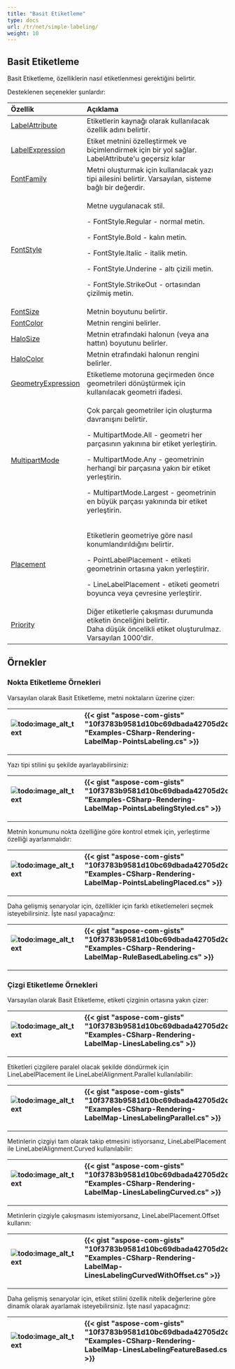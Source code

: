 ```yaml
---
title: "Basit Etiketleme"
type: docs
url: /tr/net/simple-labeling/
weight: 10
---
```


## **Basit Etiketleme**
Basit Etiketleme, özelliklerin nasıl etiketlenmesi gerektiğini belirtir.

Desteklenen seçenekler şunlardır:

|**Özellik**|**Açıklama**|
| :- | :- |
|[LabelAttribute](https://reference.aspose.com/gis/net/aspose.gis.rendering.labelings/simplelabeling/properties/labelattribute)|Etiketlerin kaynağı olarak kullanılacak özellik adını belirtir.|
|[LabelExpression](https://reference.aspose.com/gis/net/aspose.gis.rendering.labelings/simplelabeling/properties/labelexpression)|Etiket metnini özelleştirmek ve biçimlendirmek için bir yol sağlar. LabelAttribute'u geçersiz kılar|
|[FontFamily](https://reference.aspose.com/gis/net/aspose.gis.rendering.labelings/simplelabeling/properties/fontfamily)|Metni oluşturmak için kullanılacak yazı tipi ailesini belirtir. Varsayılan, sisteme bağlı bir değerdir.|
|[FontStyle](https://reference.aspose.com/gis/net/aspose.gis.rendering.labelings/simplelabeling/properties/fontstyle)|<p>Metne uygulanacak stil.</p><p>- FontStyle.Regular - normal metin.</p><p>- FontStyle.Bold - kalın metin.</p><p>- FontStyle.Italic - italik metin.</p><p>- FontStyle.Underine - altı çizili metin.</p><p>- FontStyle.StrikeOut - ortasından çizilmiş metin.</p>|
|[FontSize](https://reference.aspose.com/gis/net/aspose.gis.rendering.labelings/simplelabeling/properties/fontsize)|Metnin boyutunu belirtir.|
|[FontColor](https://reference.aspose.com/gis/net/aspose.gis.rendering.labelings/simplelabeling/properties/fontcolor)|Metnin rengini belirler.|
|[HaloSize](https://reference.aspose.com/gis/net/aspose.gis.rendering.labelings/simplelabeling/properties/halosize)|Metnin etrafındaki halonun (veya ana hattın) boyutunu belirler.|
|[HaloColor](https://reference.aspose.com/gis/net/aspose.gis.rendering.labelings/simplelabeling/properties/halocolor)|Metnin etrafındaki halonun rengini belirler.|
|[GeometryExpression](https://reference.aspose.com/gis/net/aspose.gis.rendering.labelings/simplelabeling/properties/geometryexpression)|Etiketleme motoruna geçirmeden önce geometrileri dönüştürmek için kullanılacak geometri ifadesi.|
|[MultipartMode](https://reference.aspose.com/gis/net/aspose.gis.rendering.labelings/simplelabeling/properties/multipartmode)|<p>Çok parçalı geometriler için oluşturma davranışını belirtir.</p><p>- MultipartMode.All - geometri her parçasının yakınına bir etiket yerleştirin.</p><p>- MultipartMode.Any - geometrinin herhangi bir parçasına yakın bir etiket yerleştirin.</p><p>- MultipartMode.Largest - geometrinin en büyük parçası yakınında bir etiket yerleştirin.</p>|
|[Placement](https://reference.aspose.com/gis/net/aspose.gis.rendering.labelings/simplelabeling/properties/placement)|<p>Etiketlerin geometriye göre nasıl konumlandırıldığını belirtir.</p><p>- PointLabelPlacement - etiketi geometrinin ortasına yakın yerleştirir.</p><p>- LineLabelPlacement - etiketi geometri boyunca veya çevresine yerleştirir.</p>|
|[Priority](https://reference.aspose.com/gis/net/aspose.gis.rendering.labelings/simplelabeling/properties/priority)|Diğer etiketlerle çakışması durumunda etiketin önceliğini belirtir.<br>Daha düşük öncelikli etiket oluşturulmaz. Varsayılan 1000'dir.|

## **Örnekler**
### **Nokta Etiketleme Örnekleri**
Varsayılan olarak Basit Etiketleme, metni noktaların üzerine çizer:

|![todo:image_alt_text](simple-labeling_1.png)|{{< gist "aspose-com-gists" "10f3783b9581d10bc69dbada42705d2c" "Examples-CSharp-Rendering-LabelMap-PointsLabeling.cs" >}}|
| :- | :- |

-----
Yazı tipi stilini şu şekilde ayarlayabilirsiniz:

|![todo:image_alt_text](simple-labeling_2.png)|{{< gist "aspose-com-gists" "10f3783b9581d10bc69dbada42705d2c" "Examples-CSharp-Rendering-LabelMap-PointsLabelingStyled.cs" >}}|
| :- | :- |

-----
Metnin konumunu nokta özelliğine göre kontrol etmek için, yerleştirme özelliği ayarlanmalıdır:

|![todo:image_alt_text](simple-labeling_3.png)|{{< gist "aspose-com-gists" "10f3783b9581d10bc69dbada42705d2c" "Examples-CSharp-Rendering-LabelMap-PointsLabelingPlaced.cs" >}}|
| :- | :- |

-----
Daha gelişmiş senaryolar için, özellikler için farklı etiketlemeleri seçmek isteyebilirsiniz. İşte nasıl yapacağınız:

|![todo:image_alt_text](simple-labeling_4.png)|{{< gist "aspose-com-gists" "10f3783b9581d10bc69dbada42705d2c" "Examples-CSharp-Rendering-LabelMap-RuleBasedLabeling.cs" >}}|
| :- | :- |

-----
### **Çizgi Etiketleme Örnekleri**
Varsayılan olarak Basit Etiketleme, etiketi çizginin ortasına yakın çizer:

|![todo:image_alt_text](simple-labeling_5.png)|{{< gist "aspose-com-gists" "10f3783b9581d10bc69dbada42705d2c" "Examples-CSharp-Rendering-LabelMap-LinesLabeling.cs" >}}|
| :- | :- |

-----
Etiketleri çizgilere paralel olacak şekilde döndürmek için LineLabelPlacement ile LineLabelAlignment.Parallel kullanılabilir:

|![todo:image_alt_text](simple-labeling_6.png)|{{< gist "aspose-com-gists" "10f3783b9581d10bc69dbada42705d2c" "Examples-CSharp-Rendering-LabelMap-LinesLabelingParallel.cs" >}}|
| :- | :- |

-----
Metinlerin çizgiyi tam olarak takip etmesini istiyorsanız, LineLabelPlacement ile LineLabelAlignment.Curved kullanılabilir:

|![todo:image_alt_text](simple-labeling_7.png)|{{< gist "aspose-com-gists" "10f3783b9581d10bc69dbada42705d2c" "Examples-CSharp-Rendering-LabelMap-LinesLabelingCurved.cs" >}}|
| :- | :- |

-----
Metinlerin çizgiyle çakışmasını istemiyorsanız, LineLabelPlacement.Offset kullanın:

|![todo:image_alt_text](simple-labeling_8.png)|{{< gist "aspose-com-gists" "10f3783b9581d10bc69dbada42705d2c" "Examples-CSharp-Rendering-LabelMap-LinesLabelingCurvedWithOffset.cs" >}}|
| :- | :- |

-----
Daha gelişmiş senaryolar için, etiket stilini özellik nitelik değerlerine göre dinamik olarak ayarlamak isteyebilirsiniz. İşte nasıl yapacağınız:

|![todo:image_alt_text](simple-labeling_9.png)|{{< gist "aspose-com-gists" "10f3783b9581d10bc69dbada42705d2c" "Examples-CSharp-Rendering-LabelMap-LinesLabelingFeatureBased.cs" >}}|
| :- | :- |
